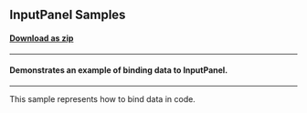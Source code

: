## InputPanel Samples
#### [Download as zip](https://grapecity.github.io/DownGit/#/home?url=https://github.com/GrapeCity/ComponentOne-UWP-Samples/tree/master/C1.UWP.InputPanel/CS/InputPanelSamples)
____
#### Demonstrates an example of binding data to InputPanel.
____
This sample represents how to bind data in code.

